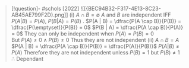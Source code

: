 
> [!question]- #schols [2022] ![[{BEC94B32-F317-4E13-8C23-AB45AE799F2D}.png]]
 (i)
 $A \cap B = \emptyset$ 
 $A$ and $B$ are independent IFF
 	$P(A | B) = P(A)$,
 	$P(B | A) = P(B)$ 
 .
 $P(A | B) = \dfrac{P(A \cap B)}{P(B)} = \dfrac{P(\emptyset)}{P(B)} = 0$
 $P(B | A) = \dfrac{P(A \cap B)}{P(A)} = 0$
 They can only be independent when $P(A) = P(B) = 0$  
 But $P(A) \neq 0 \land P(B) \neq 0$ 
 Thus they are not independent 
 (ii)
 $A \cap B = A$ 
 $P(A | B) = \dfrac{P(A \cap B)}{P(B)} = \dfrac{P(A)}{P(B)}$
 $P(A | B) \neq P(A)$
 Therefore they are not independent unless $P(B) = 1$ but $P(B) \neq 1$ 
 $\therefore$ Dependant 